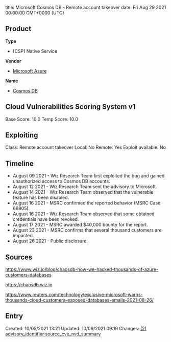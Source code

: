 title: Microsoft Cosmos DB - Remote account takeover
date: Fri Aug 29 2021 00:00:00 GMT+0000 (UTC)

## Product

**Type**

- [CSP] Native Service

**Vendor**

- [Microsoft Azure](https://portal.azure.com/)

**Name**

- [Cosmos DB](https://docs.microsoft.com/en-us/azure/cosmos-db/introduction)

## Cloud Vulnerabilities Scoring System v1

Base Score: 10.0
Temp Score: 10.0



## Exploiting

Class: Remote account takeover
Local: No
Remote: Yes
Exploit available: No

## Timeline

- August 09 2021 - Wiz Research Team first exploited the bug and gained unauthorized access to Cosmos DB accounts.
- August 12 2021 - Wiz Research Team sent the advisory to Microsoft.
- August 14 2021 - Wiz Research Team observed that the vulnerable feature has been disabled.
- August 16 2021 - MSRC confirmed the reported behavior (MSRC Case 66805).
- August 16 2021 - Wiz Research Team observed that some obtained credentials have been revoked.
- August 17 2021 - MSRC awarded $40,000 bounty for the report.
- August 23 2021 - MSRC confirms that several thousand customers are impacted.
- August 26 2021 - Public disclosure.

## Sources

https://www.wiz.io/blog/chaosdb-how-we-hacked-thousands-of-azure-customers-databases

https://chaosdb.wiz.io

https://www.reuters.com/technology/exclusive-microsoft-warns-thousands-cloud-customers-exposed-databases-emails-2021-08-26/

## Entry

Created: 10/05/2021 13:21
Updated: 10/09/2021 09:19
Changes: [(2) advisory_identifier source_cve_nvd_summary](https://vuldb.com/?history.183838)
